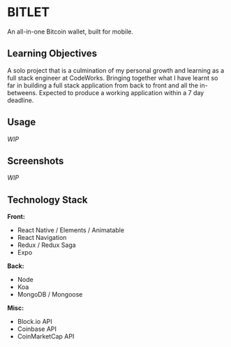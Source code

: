 # BITLET

An all-in-one Bitcoin wallet, built for mobile.

## Learning Objectives

A solo project that is a culmination of my personal growth and learning as a full stack engineer at CodeWorks. Bringing together what I have learnt so far in building a full stack application from back to front and all the in-betweens. Expected to produce a working application within a 7 day deadline.

## Usage

_WIP_

## Screenshots

_WIP_

## Technology Stack

**Front:**

* React Native / Elements / Animatable
* React Navigation
* Redux / Redux Saga
* Expo

**Back:**

* Node
* Koa
* MongoDB / Mongoose

**Misc:**

* Block.io API
* Coinbase API
* CoinMarketCap API
